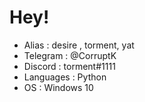 
# Hey!

- Alias : desire , torment, yat
- Telegram : @CorruptK 
- Discord : torment#1111
- Languages : Python
- OS : Windows 10




